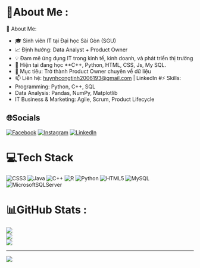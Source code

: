 # 💫About Me :
🌟 About Me:
- 🎓 Sinh viên IT tại Đại học Sài Gòn (SGU)
- 📈 Định hướng: Data Analyst + Product Owner
- 💡 Đam mê ứng dụng IT trong kinh tế, kinh doanh, và phát triển thị trường
- 🌱 Hiện tại đang học **C++, Python, HTML, CSS, Js, My SQL.
- 🎯 Mục tiêu: Trở thành Product Owner chuyên về dữ liệu
- 📫 Liên hệ: huynhcongtinh2006193@gmail.com | LinkedIn
#⚡ Skills:
- Programming: Python, C++, SQL
- Data Analysis: Pandas, NumPy, Matplotlib
- IT Business & Marketing: Agile, Scrum, Product Lifecycle

## 🌐Socials
[![Facebook](https://img.shields.io/badge/Facebook-%231877F2.svg?logo=Facebook&logoColor=white)](https://facebook.com/https://www.facebook.com/profile.php?id=100072918159930) [![Instagram](https://img.shields.io/badge/Instagram-%23E4405F.svg?logo=Instagram&logoColor=white)](https://instagram.com/https://www.instagram.com/konechopop/) [![LinkedIn](https://img.shields.io/badge/LinkedIn-%230077B5.svg?logo=linkedin&logoColor=white)](https://linkedin.com/in/https://www.linkedin.com/in/c%C3%B4ng-t%C3%ADnh-78b5b435a/) 

# 💻Tech Stack
![CSS3](https://img.shields.io/badge/css3-%231572B6.svg?style=for-the-badge&logo=css3&logoColor=white) ![Java](https://img.shields.io/badge/java-%23ED8B00.svg?style=for-the-badge&logo=java&logoColor=white) ![C++](https://img.shields.io/badge/c++-%2300599C.svg?style=for-the-badge&logo=c%2B%2B&logoColor=white) ![R](https://img.shields.io/badge/r-%23276DC3.svg?style=for-the-badge&logo=r&logoColor=white) ![Python](https://img.shields.io/badge/python-3670A0?style=for-the-badge&logo=python&logoColor=ffdd54) ![HTML5](https://img.shields.io/badge/html5-%23E34F26.svg?style=for-the-badge&logo=html5&logoColor=white) ![MySQL](https://img.shields.io/badge/mysql-%2300f.svg?style=for-the-badge&logo=mysql&logoColor=white) ![MicrosoftSQLServer](https://img.shields.io/badge/Microsoft%20SQL%20Sever-CC2927?style=for-the-badge&logo=microsoft%20sql%20server&logoColor=white)
# 📊GitHub Stats :
![](https://github-readme-stats.vercel.app/api?username=congtinh06&theme=radical&hide_border=false&include_all_commits=false&count_private=false)<br/>
![](https://github-readme-streak-stats.herokuapp.com/?user=congtinh06&theme=radical&hide_border=false)<br/>
![](https://github-readme-stats.vercel.app/api/top-langs/?username=congtinh06&theme=radical&hide_border=false&include_all_commits=false&count_private=false&layout=compact)

---
[![](https://visitcount.itsvg.in/api?id=congtinh06&icon=0&color=0)](https://visitcount.itsvg.in)
